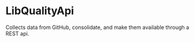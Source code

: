 # LibQualityApi
Collects data from GitHub, consolidate, and make them available through a REST api.
